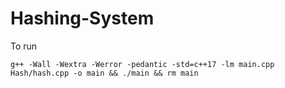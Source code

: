 # Hashing-System

To run

```
g++ -Wall -Wextra -Werror -pedantic -std=c++17 -lm main.cpp Hash/hash.cpp -o main && ./main && rm main
```
